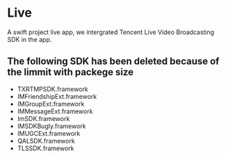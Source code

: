 # Live
A swift project live app, we intergrated Tencent Live Video Broadcasting SDK in the app.
## The following SDK has been deleted because of the limmit with packege size
* TXRTMPSDK.framework
* IMFriendshipExt.framework
* IMGroupExt.framework
* IMMessageExt.framework
* ImSDK.framework
* IMSDKBugly.framework
* IMUGCExt.framework
* QALSDK.framework
* TLSSDK.framework


